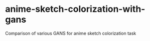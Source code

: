 # anime-sketch-colorization-with-gans
Comparison of various GANS for anime sketch colorization task 
